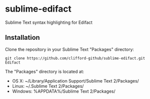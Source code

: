 sublime-edifact
===============

Sublime Text syntax highlighting for Edifact

## Installation

Clone the repository in your Sublime Text "Packages" directory:

    git clone https://github.com/clifford-github/sublime-edifact.git Edifact

The "Packages" directory is located at:

- OS X: ~/Library/Application Support/Sublime Text 2/Packages/
- Linux: ~/.Sublime Text 2/Packages/
- Windows: %APPDATA%/Sublime Text 2/Packages/
